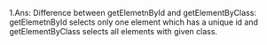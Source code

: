 1.Ans:  Difference between getElemetnById and getElementByClass: getElemetnById selects only one element which has a unique id and getElementByClass selects all elements with given class.
